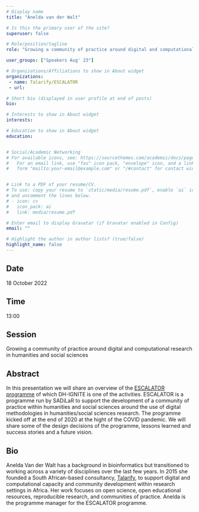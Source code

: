 ```yaml
---
# Display name
title: "Anelda van der Walt"

# Is this the primary user of the site?
superuser: false

# Role/position/tagline
role: "Growing a community of practice around digital and computational research in humanities and social sciences"

user_groups: ["Speakers Aug' 23"]

# Organizations/Affiliations to show in About widget
organizations:
 - name: Talarify/ESCALATOR
 - url: 

# Short bio (displayed in user profile at end of posts)
bio: 

# Interests to show in About widget
interests: 

# Education to show in About widget
education:


# Social/Academic Networking
# For available icons, see: https://sourcethemes.com/academic/docs/page-builder/#icons
#   For an email link, use "fas" icon pack, "envelope" icon, and a link in the
#   form "mailto:your-email@example.com" or "/#contact" for contact widget.


# Link to a PDF of your resume/CV.
# To use: copy your resume to `static/media/resume.pdf`, enable `ai` icons in `params.toml`, 
# and uncomment the lines below.
# - icon: cv
#   icon_pack: ai
#   link: media/resume.pdf

# Enter email to display Gravatar (if Gravatar enabled in Config)
email: ""

# Highlight the author in author lists? (true/false)
highlight_name: false
---
```


## Date

18 October 2022

## Time

13:00

## Session

Growing a community of practice around digital and computational research in humanities and social sciences

## Abstract

In this presentation we will share an overview of the [ESCALATOR programme](https://escalator.sadilar.org) of which DH-IGNITE is one of the activities. ESCALATOR is a programme run by SADiLaR to support the development of a community of practice within humanities and social sciences around the use of digital methodologies in humanities/social sciences research. The programme kicked off at the end of 2020 at the hight of the COVID pandemic. We will share some of the design decisions of the programme, lessons learned and success stories and a future vision.

## Bio

Anelda Van der Walt has a background in bioinformatics but transitioned to working across a variety of disciplines over the last few years. In 2015 she founded a South African-based consultancy, [Talarify](https://talarify.co.za), to support digital and computational capacity and community development within research settings in Africa. Her work focuses on open science, open educational resources, reproducible research, and communities of practice. Anelda is the programme manager for the ESCALATOR programme.
